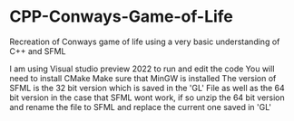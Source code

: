 # CPP-Conways-Game-of-Life
Recreation of Conways game of life using a very basic understanding of C++ and SFML

I am using Visual studio preview 2022 to run and edit the code
You will need to install CMake
Make sure that MinGW is installed
The version of SFML is the 32 bit version which is saved in the 'GL' File as well as the 64 bit version in the case that SFML wont work, if so unzip the 64 bit version and rename the file to SFML and replace the current one saved in 'GL'
